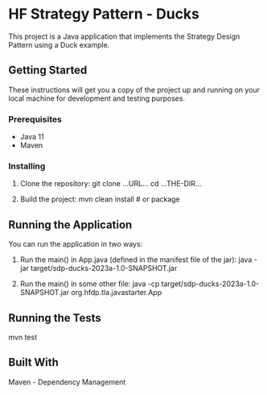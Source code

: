 # HF Strategy Pattern - Ducks

This project is a Java application that implements the Strategy Design Pattern using a Duck example.

## Getting Started

These instructions will get you a copy of the project up and running on your local machine for development and testing purposes.

### Prerequisites

- Java 11
- Maven

### Installing

1. Clone the repository:
git clone ...URL...
cd ...THE-DIR...

2. Build the project:
mvn clean install # or package

## Running the Application
You can run the application in two ways:

1. Run the main() in App.java (defined in the manifest file of the jar):
java -jar target/sdp-ducks-2023a-1.0-SNAPSHOT.jar

2. Run the main() in some other file:
java -cp target/sdp-ducks-2023a-1.0-SNAPSHOT.jar org.hfdp.tla.javastarter.App

## Running the Tests

mvn test

## Built With

Maven - Dependency Management